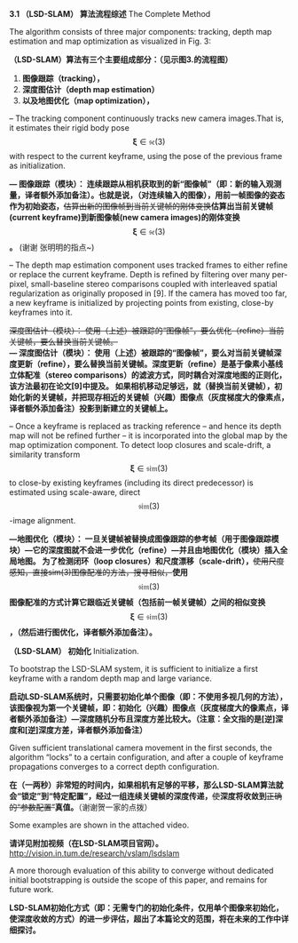 **3.1 （LSD-SLAM） 算法流程综述** The Complete Method

The algorithm consists of three major components: tracking, depth map estimation and map optimization as visualized in Fig. 3:

**（LSD-SLAM）算法有三个主要组成部分：（见示图3.的流程图）**

1. **图像跟踪（tracking），**
2. **深度图估计（depth map estimation）**
3. **以及地图优化（map optimization），**

– The tracking component continuously tracks new camera images.That is, it estimates their rigid body pose $$\mathbf{\xi} \in \mathfrak{se}(3)$$ with respect to the current keyframe, using the pose of the previous frame as initialization.

**— 图像跟踪（模块）： 连续跟踪从相机获取到的新“图像帧”（即：新的输入观测量，译者额外添加备注）。也就是说，（对连续输入的图像），用前一帧图像的姿态作为初始姿态，**~~估算出新的图像帧到当前关键帧的刚体变换~~**估算出当前关键帧(current keyframe)到新图像帧(new camera images)的刚体变换** $$\mathbf{\xi} \in \mathfrak{se}(3)$$ **。** (谢谢 张明明的指点~)

– The depth map estimation component uses tracked frames to either refine or replace the current keyframe. Depth is refined by filtering over many per-pixel, small-baseline stereo comparisons coupled with interleaved spatial regularization as originally proposed in \[9\]. If the camera has moved too far, a new keyframe is initialized by projecting points from existing, close-by keyframes into it.

~~深度图估计（模块）： 使用（上述）被跟踪的“图像帧”，要么优化（refine）当前关键帧，要么替换当前关键帧。~~  
**— 深度图估计（模块）： 使用（上述）被跟踪的“图像帧”，要么对当前关键帧深度更新（refine），要么替换当前关键帧。深度更新（refine）是基于像素小基线立体配准（stereo comparisons）的滤波方式，同时耦合对深度地图的正则化，该方法最初在论文\[9\]中提及。 如果相机移动足够远，就（替换当前关键帧），初始化新的关键帧，并把现存相近的关键帧（兴趣）图像点（灰度梯度大的像素点，译者额外添加备注）投影到新建立的关键帧上。**

– Once a keyframe is replaced as tracking reference – and hence its depth map will not be refined further – it is incorporated into the global map by the map optimization component. To detect loop closures and scale-drift, a similarity transform $$\mathbf{\xi} \in \mathfrak{sim}(3)$$ to close-by existing keyframes \(including its direct predecessor\) is estimated using scale-aware, direct $$\mathfrak{sim}(3)$$-image alignment.

**—地图优化（模块）： 一旦关键帧被替换成图像跟踪的参考帧（用于图像跟踪模块）—它的深度图就不会进一步优化（refine）—并且由地图优化（模块）插入全局地图。  为了检测闭环（loop closures）和尺度漂移（scale-drift），**~~使用尺度感知，直接sim\(3\)图像配准的方法，搜寻相似，~~**使用** $$\mathfrak{sim}(3)$$ **图像配准的方式计算它跟临近关键帧（包括前一帧关键帧）之间的相似变换** $$\mathbf{\xi} \in \mathfrak{sim}(3)$$ **，（然后进行图优化，译者额外添加备注）。**

**（LSD-SLAM） 初始化** Initialization.

To bootstrap the LSD-SLAM system, it is sufficient to initialize a first keyframe with a random depth map and large variance.

**启动LSD-SLAM系统时，只需要初始化单个图像（即：不使用多视几何的方法），该图像视为第一个关键帧，即：初始化（兴趣）图像点（灰度梯度大的像素点，译者额外添加备注）—深度随机分布且深度方差比较大。（注意：全文指的是\[逆\]深度和\[逆\]深度方差，译者额外添加备注）**

Given sufficient translational camera movement in the first seconds, the algorithm “locks” to a certain configuration, and after a couple of keyframe propagations converges to a correct depth configuration.

**在（一两秒）非常短的时间内，如果相机有足够的平移，那么LSD-SLAM算法就会“锁定”到“特定配置”，经过一组连续关键帧的深度传递，**~~使~~**深度将收敛到**~~正确的“参数配置”~~**真值。**（谢谢贺一家的点拨）

Some examples are shown in the attached video.

**请详见附加视频（在LSD-SLAM项目官网）。**
http://vision.in.tum.de/research/vslam/lsdslam

A more thorough evaluation of this ability to converge without dedicated initial bootstrapping is outside the scope of this paper, and remains for future work.

**LSD-SLAM初始化方式（即：无需专门的初始化条件，仅用单个图像来初始化，使深度收敛的方式）的进一步评估，超出了本篇论文的范围，将在未来的工作中详细探讨。**

